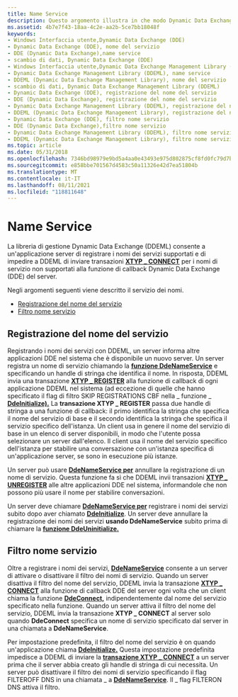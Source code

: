 ```yaml
---
title: Name Service
description: Questo argomento illustra in che modo Dynamic Data Exchange di gestione locale consente a un'applicazione server di registrare i nomi dei servizi supportati.
ms.assetid: 4b7e7f43-18aa-4c2e-aa2b-5ce7bb18048f
keywords:
- Windows Interfaccia utente,Dynamic Data Exchange (DDE)
- Dynamic Data Exchange (DDE), nome del servizio
- DDE (Dynamic Data Exchange),name service
- scambio di dati, Dynamic Data Exchange (DDE)
- Windows Interfaccia utente,Dynamic Data Exchange Management Library (DDEML)
- Dynamic Data Exchange Management Library (DDEML), name service
- DDEML (Dynamic Data Exchange Management Library), nome del servizio
- scambio di dati, Dynamic Data Exchange Management Library (DDEML)
- Dynamic Data Exchange (DDE), registrazione del nome del servizio
- DDE (Dynamic Data Exchange), registrazione del nome del servizio
- Dynamic Data Exchange Management Library (DDEML), registrazione del nome del servizio
- DDEML (Dynamic Data Exchange Management Library), registrazione del nome del servizio
- Dynamic Data Exchange (DDE), filtro nome servizio
- DDE (Dynamic Data Exchange),filtro nome servizio
- Dynamic Data Exchange Management Library (DDEML), filtro nome servizio
- DDEML (Dynamic Data Exchange Management Library), filtro nome servizio
ms.topic: article
ms.date: 05/31/2018
ms.openlocfilehash: 7346bd98979e9bd5a4aa0e43493e975d802875cf8fd0fc79d7bd002bcd0c5494
ms.sourcegitcommit: e858bbe701567d4583c50a11326e42d7ea51804b
ms.translationtype: MT
ms.contentlocale: it-IT
ms.lasthandoff: 08/11/2021
ms.locfileid: "118811648"
---
```

# <a name="name-service"></a>Name Service

La libreria di gestione Dynamic Data Exchange (DDEML) consente a un'applicazione server di registrare i nomi dei servizi supportati e di impedire a DDEML di inviare transazioni [**XTYP \_ CONNECT**](xtyp-connect.md) per i nomi di servizio non supportati alla funzione di callback Dynamic Data Exchange (DDE) del server.

Negli argomenti seguenti viene descritto il servizio dei nomi.

-   [Registrazione del nome del servizio](#service-name-registration)
-   [Filtro nome servizio](#service-name-filter)

## <a name="service-name-registration"></a>Registrazione del nome del servizio

Registrando i nomi dei servizi con DDEML, un server informa altre applicazioni DDE nel sistema che è disponibile un nuovo server. Un server registra un nome di servizio chiamando la [**funzione DdeNameService**](/windows/desktop/api/Ddeml/nf-ddeml-ddenameservice) e specificando un handle di stringa che identifica il nome. In risposta, DDEML invia una transazione [**XTYP \_ REGISTER**](xtyp-register.md) alla funzione di callback di ogni applicazione DDEML nel sistema (ad eccezione di quelle che hanno specificato il flag di filtro SKIP REGISTRATIONS CBF nella \_ funzione \_ [**DdeInitialize).**](/windows/desktop/api/Ddeml/nf-ddeml-ddeinitializea) La **transazione XTYP \_ REGISTER** passa due handle di stringa a una funzione di callback: il primo identifica la stringa che specifica il nome del servizio di base e il secondo identifica la stringa che specifica il servizio specifico dell'istanza. Un client usa in genere il nome del servizio di base in un elenco di server disponibili, in modo che l'utente possa selezionare un server dall'elenco. Il client usa il nome del servizio specifico dell'istanza per stabilire una conversazione con un'istanza specifica di un'applicazione server, se sono in esecuzione più istanze.

Un server può usare [**DdeNameService per**](/windows/desktop/api/Ddeml/nf-ddeml-ddenameservice) annullare la registrazione di un nome di servizio. Questa funzione fa sì che DDEML invii transazioni [**XTYP \_ UNREGISTER**](xtyp-unregister.md) alle altre applicazioni DDE nel sistema, informandole che non possono più usare il nome per stabilire conversazioni.

Un server deve chiamare [**DdeNameService per**](/windows/desktop/api/Ddeml/nf-ddeml-ddenameservice) registrare i nomi dei servizi subito dopo aver chiamato [**DdeInitialize**](/windows/desktop/api/Ddeml/nf-ddeml-ddeinitializea). Un server deve annullare la registrazione dei nomi dei servizi **usando DdeNameService** subito prima di chiamare la [**funzione DdeUninitialize.**](/windows/desktop/api/Ddeml/nf-ddeml-ddeuninitialize)

## <a name="service-name-filter"></a>Filtro nome servizio

Oltre a registrare i nomi dei servizi, [**DdeNameService**](/windows/desktop/api/Ddeml/nf-ddeml-ddenameservice) consente a un server di attivare o disattivare il filtro dei nomi di servizio. Quando un server disattiva il filtro del nome del servizio, DDEML invia la transazione [**XTYP \_ CONNECT**](xtyp-connect.md) alla funzione di callback DDE del server ogni volta che un client chiama la funzione [**DdeConnect,**](/windows/desktop/api/Ddeml/nf-ddeml-ddeconnect) indipendentemente dal nome del servizio specificato nella funzione. Quando un server attiva il filtro del nome del servizio, DDEML invia la transazione **XTYP \_ CONNECT** al server solo quando **DdeConnect** specifica un nome di servizio specificato dal server in una chiamata a **DdeNameService**.

Per impostazione predefinita, il filtro del nome del servizio è on quando un'applicazione chiama [**DdeInitialize.**](/windows/desktop/api/Ddeml/nf-ddeml-ddeinitializea) Questa impostazione predefinita impedisce a DDEML di inviare la [**transazione XTYP \_ CONNECT**](xtyp-connect.md) a un server prima che il server abbia creato gli handle di stringa di cui necessita. Un server può disattivare il filtro dei nomi di servizio specificando il flag FILTEROFF DNS in una chiamata \_ a [**DdeNameService**](/windows/desktop/api/Ddeml/nf-ddeml-ddenameservice). Il \_ flag FILTERON DNS attiva il filtro.

 

 




